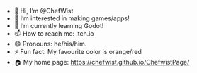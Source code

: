 - 👋 Hi, I’m @ChefWist
- 👀 I’m interested in making games/apps!
- 🌱 I’m currently learning Godot!
- 📫 How to reach me: itch.io
- 😄 Pronouns: he/his/him.
- ⚡ Fun fact: My favourite color is orange/red
- 🏠 My home page: https://chefwist.github.io/ChefwistPage/
